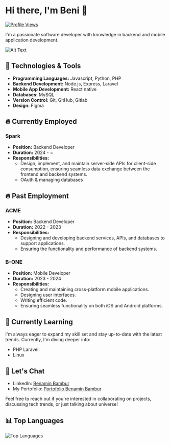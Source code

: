 # Hi there, I'm Beni 👋
[![Profile Views](https://komarev.com/ghpvc/?username=benib3&color=blueviolet)](https://github.com/benib3)

I'm a passionate software developer with knowledge in backend and mobile application development.

![Alt Text](https://media.giphy.com/media/Cd7Y7tJ4pHbGM/giphy.gif)

## 🔧 Technologies & Tools
- **Programming Languages:** Javascript, Python, PHP
- **Backend Development:** Node.js, Express, Laravel
- **Mobile App Development:** React native
- **Databases:** MySQL
- **Version Control:** Git, GitHub, Gitlab
- **Design:** Figma


## 🔥 Currently Employed 
### Spark 
- **Position:** Backend Developer
- **Duration:** 2024 - ~
- **Responsibilities:** 
  - Design, implement, and maintain server-side APIs for client-side consumption, ensuring seamless data exchange between the frontend and backend systems.
  - OAuth & managing databases 
## 🔥 Past Employment

### ACME
- **Position:** Backend Developer
- **Duration:** 2022 - 2023
- **Responsibilities:** 
  - Designing and developing backend services, APIs, and databases to support applications.
  - Ensuring the functionality and performance of backend systems.

### B-ONE
- **Position:** Mobile Developer
- **Duration:** 2023 - 2024
- **Responsibilities:** 
  - Creating and maintaining cross-platform mobile applications.
  - Designing user interfaces.
  - Writing efficient code.
  - Ensuring seamless functionality on both iOS and Android platforms.
  
## 🌱 Currently Learning
I'm always eager to expand my skill set and stay up-to-date with the latest trends. Currently, I'm diving deeper into:
- PHP Laravel
- Linux

## 💬 Let's Chat
- LinkedIn: [Benamin Bambur](https://www.linkedin.com/in/benamin-bambur)
- My Portofolio: [Portofolio Benamin Bambur](https://benaminbambur.com)

Feel free to reach out if you're interested in collaborating on projects, discussing tech trends, or just talking about universe!

## 📊 Top Languages
![Top Languages](https://github-readme-stats.vercel.app/api/top-langs/?username=benib3&layout=compact&theme=dark)
